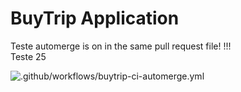# BuyTrip Application

Teste automerge is on in the same pull request file!
!!!  
Teste 25

![.github/workflows/buytrip-ci-automerge.yml](https://github.com/arilsonsantos/trip-application/workflows/.github/workflows/buytrip-ci-automerge.yml/badge.svg?branch=homolog)